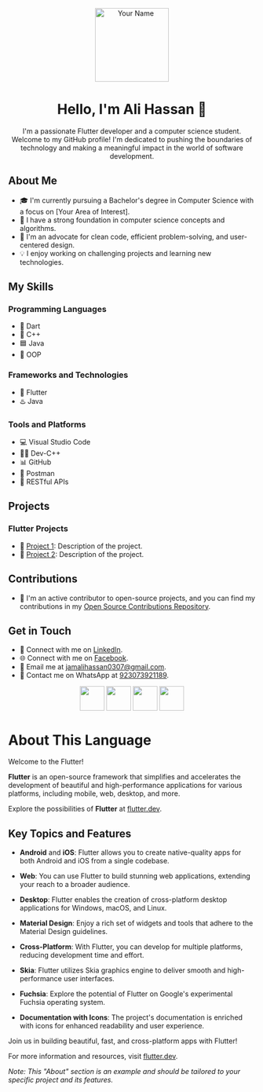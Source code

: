 <!-- Add your circular profile picture here -->
<div align="center">
  <img src="https://scontent.flyp6-1.fna.fbcdn.net/v/t39.30808-6/322711871_681484957098098_776596105727537306_n.jpg?_nc_cat=108&ccb=1-7&_nc_sid=5614bc&_nc_eui2=AeFyT7LcljxJ3wtaSZ6UQUPevZENGkymDWK9kQ0aTKYNYn3ZFnkw1yO9pTSNXtZnchksyrJBSTk5DHSCOoPs1Fnp&_nc_ohc=pWOMv5ckah4AX8o812y&_nc_zt=23&_nc_ht=scontent.flyp6-1.fna&oh=00_AfCSYQrNJDiVhtkkcm4nmEMSoedvOa2s-8XVnVBWSToR6Q&oe=64FD3BF5" alt="Your Name" width="150" height="150" />
</div>

<div align="center">
  <h1>Hello, I'm Ali Hassan 👋</h1>
  <p>I'm a passionate Flutter developer and a computer science student. Welcome to my GitHub profile! I'm dedicated to pushing the boundaries of technology and making a meaningful impact in the world of software development.</p>
</div>



## About Me

- 🎓 I'm currently pursuing a Bachelor's degree in Computer Science with a focus on [Your Area of Interest].
- 🚀 I have a strong foundation in computer science concepts and algorithms.
- 💼 I'm an advocate for clean code, efficient problem-solving, and user-centered design.
- 💡 I enjoy working on challenging projects and learning new technologies.

## My Skills

### Programming Languages
- 🔷 Dart
- 🔶 C++
- 🟦 Java
- 🔶 OOP

### Frameworks and Technologies
- 📱 Flutter
- ♨️ Java


### Tools and Platforms
- 💻 Visual Studio Code
- 👨‍💻 Dev-C++
- 📊 GitHub
- 🧪 Postman
- 📜 RESTful APIs

## Projects

### Flutter Projects
- 📱 [Project 1](https://github.com/jamalihassan0307/taxtip02-09-23/tree/master): Description of the project.
- 📱 [Project 2](https://github.com/7skiessolution/7-Skies-Solution): Description of the project.


## Contributions

- 💪 I'm an active contributor to open-source projects, and you can find my contributions in my [Open Source Contributions Repository](https://github.com/your-github-username/open-source-contributions).

## Get in Touch

- 💬 Connect with me on [LinkedIn](https://www.linkedin.com/feed/).
- 🌐 Connect with me on [Facebook](https://web.facebook.com/jamali.hassan.946).
- 📧 Email me at jamalihassan0307@gmail.com.
- 📱 Contact me on WhatsApp at [923073921189](https://wa.me/923073921189).

<div align="center">
  <a href="https://web.facebook.com/jamali.hassan.946" target="_blank" rel="noopener noreferrer"><img src="https://img.icons8.com/plasticine/100/000000/facebook.png" width="50" /></a>
  <a href="https://www.linkedin.com/feed/" target="_blank" rel="noopener noreferrer"><img src="https://img.icons8.com/plasticine/100/000000/linkedin.png" width="50" /></a>
  <a href="mailto:jamalihassan0307@gmail.com" target="_blank" rel="noopener noreferrer"><img src="https://img.icons8.com/plasticine/100/000000/gmail.png" width="50" /></a>
  <a href="https://wa.me/923073921189" target="_blank" rel="noopener noreferrer"><img src="https://img.icons8.com/plasticine/100/000000/whatsapp.png" width="50" /></a>
</div>

# About This Language

Welcome to the Flutter!

**Flutter** is an open-source framework that simplifies and accelerates the development of beautiful and high-performance applications for various platforms, including mobile, web, desktop, and more.

Explore the possibilities of **Flutter** at [flutter.dev](https://flutter.dev).

## Key Topics and Features

- **Android** and **iOS**: Flutter allows you to create native-quality apps for both Android and iOS from a single codebase.

- **Web**: You can use Flutter to build stunning web applications, extending your reach to a broader audience.

- **Desktop**: Flutter enables the creation of cross-platform desktop applications for Windows, macOS, and Linux.

- **Material Design**: Enjoy a rich set of widgets and tools that adhere to the Material Design guidelines.

- **Cross-Platform**: With Flutter, you can develop for multiple platforms, reducing development time and effort.

- **Skia**: Flutter utilizes Skia graphics engine to deliver smooth and high-performance user interfaces.

- **Fuchsia**: Explore the potential of Flutter on Google's experimental Fuchsia operating system.

- **Documentation with Icons**: The project's documentation is enriched with icons for enhanced readability and user experience.

Join us in building beautiful, fast, and cross-platform apps with Flutter!

For more information and resources, visit [flutter.dev](https://flutter.dev).

*Note: This "About" section is an example and should be tailored to your specific project and its features.*





<!-- Replace "YOUR_PROFILE_PICTURE_URL_HERE" with the URL of your circular profile picture -->
